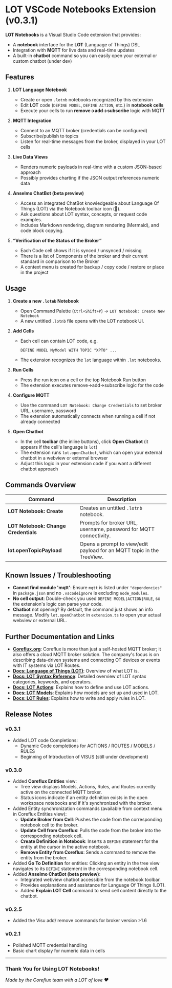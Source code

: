 # LOT VSCode Notebooks Extension (v0.3.1)

**LOT Notebooks** is a Visual Studio Code extension that provides:
- A **notebook** interface for the **LOT** (Language of Things) DSL
- Integration with **MQTT** for live data and real-time updates
- A built-in **chatbot** command so you can easily open your external or custom chatbot (under dev)

## Features

1. **LOT Language Notebook**  
   - Create or open `.lotnb` notebooks recognized by this extension
   - Edit **LOT** code (`DEFINE MODEL`, `DEFINE ACTION`, etc.) in **notebook cells**  
   - Execute your cells to run **remove→add→subscribe** logic with MQTT

2. **MQTT Integration**  
   - Connect to an MQTT broker (credentials can be configured)
   - Subscribe/publish to topics
   - Listen for real-time messages from the broker, displayed in your LOT cells

3. **Live Data Views**  
   - Renders numeric payloads in real-time with a custom JSON-based approach
   - Possibly provides charting if the JSON output references numeric data

4. **Anselmo ChatBot (beta preview)**  
   - Access an integrated ChatBot knowledgeable about Language Of Things (LOT) via the Notebook toolbar icon (🤖).
   - Ask questions about LOT syntax, concepts, or request code examples.
   - Includes Markdown rendering, diagram rendering (Mermaid), and code block copying.

5. **“Verification of the Status of the Broker”**   
   - Each Code cell shows if it is synced / unsynced / missing
   - There is a list of Components of the broker and their current standard in comparison to the Broker
   - A context menu is created for backup / copy code / restore or place in the project


## Usage

1. **Create a new `.lotnb` Notebook**  
   - Open Command Palette (`Ctrl+Shift+P`) → `LOT Notebook: Create New Notebook`  
   - A new untitled `.lotnb` file opens with the LOT notebook UI.

2. **Add Cells**  
   - Each cell can contain LOT code, e.g.  
     ```lot
     DEFINE MODEL MyModel WITH TOPIC "XPTO" ...
     ```
   - The extension recognizes the `lot` language within `.lnt` notebooks.

3. **Run Cells**  
   - Press the run icon on a cell or the top Notebook Run button  
   - The extension executes remove→add→subscribe logic for the code

4. **Configure MQTT**  
   - Use the command `LOT Notebook: Change Credentials` to set broker URL, username, password  
   - The extension automatically connects when running a cell if not already connected

5. **Open Chatbot**  
   - In the cell **toolbar** (the inline buttons), click **Open Chatbot** (it appears if the cell's language is `lot`)  
   - The extension runs `lot.openChatbot`, which can open your external chatbot in a webview or external browser  
   - Adjust this logic in your extension code if you want a different chatbot approach

## Commands Overview

| Command                         | Description                                                                          |
|--------------------------------|--------------------------------------------------------------------------------------|
| **LOT Notebook: Create**       | Creates an untitled `.lotnb` notebook.                                                |
| **LOT Notebook: Change Credentials** | Prompts for broker URL, username, password for MQTT connectivity.            |
| **lot.openTopicPayload**       | Opens a prompt to view/edit payload for an MQTT topic in the TreeView.              |

## Known Issues / Troubleshooting

- **Cannot find module 'mqtt'**: Ensure `mqtt` is listed under `"dependencies"` in `package.json` and no `.vscodeignore` is excluding `node_modules`.
- **No cell output**: Double-check you used `DEFINE MODEL|ACTION|RULE`, so the extension's logic can parse your code.
- **Chatbot** not opening? By default, the command just shows an info message. Modify `lot.openChatbot` in `extension.ts` to open your actual webview or external URL.

## Further Documentation and Links

- **[Coreflux.org](https://coreflux.org/)**: Coreflux is more than just a self-hosted MQTT broker; it also offers a cloud MQTT broker solution. The company's focus is on describing data-driven systems and connecting OT devices or events with IT systems via LOT Routes.
- **[Docs: Language of Things (LOT)](https://docs.coreflux.org/LOT/)**: Overview of what LOT is.
- **[Docs: LOT Syntax Reference](https://docs.coreflux.org/LOT/syntax/)**: Detailed overview of LOT syntax categories, keywords, and operators.
- **[Docs: LOT Actions](https://docs.coreflux.org/LOT/actions/)**: Explains how to define and use LOT actions.
- **[Docs: LOT Models](https://docs.coreflux.org/LOT/models/)**: Explains how models are set up and used in LOT.
- **[Docs: LOT Rules](https://docs.coreflux.org/LOT/rules/)**: Explains how to write and apply rules in LOT.

## Release Notes
### v0.3.1
- Added LOT code Completions:
    - Dynamic Code completions for ACTIONS / ROUTES / MODELS / RULES
    - Beginning of Introduction of VISUS (still under development)


### v0.3.0

- Added **Coreflux Entities** view:
    - Tree view displays Models, Actions, Rules, and Routes currently active on the connected MQTT broker.
    - Status icons indicate if an entity definition exists in the open workspace notebooks and if it's synchronized with the broker.
- Added Entity synchronization commands (available from context menu in Coreflux Entities view):
    - **Update Broker from Cell**: Pushes the code from the corresponding notebook cell to the broker.
    - **Update Cell from Coreflux**: Pulls the code from the broker into the corresponding notebook cell.
    - **Create Definition in Notebook**: Inserts a `DEFINE` statement for the entity at the cursor in the active notebook.
    - **Remove Entity from Coreflux**: Sends a command to remove the entity from the broker.
- Added **Go To Definition** for entities: Clicking an entity in the tree view navigates to its `DEFINE` statement in the corresponding notebook cell.
- Added **Anselmo ChatBot (beta preview)**:
    - Integrated webview chatbot accessible from the notebook toolbar.
    - Provides explanations and assistance for Language Of Things (LOT).
    - Added **Explain LOT Cell** command to send cell content directly to the chatbot.

### v0.2.5

- Added the Visu add/ remove commands for broker version >1.6

### v0.2.1

- Polished MQTT credential handling  
- Basic chart display for numeric data in cells

---

### Thank You for Using LOT Notebooks!

*Made by the Coreflux team with a LOT of love ❤️*
